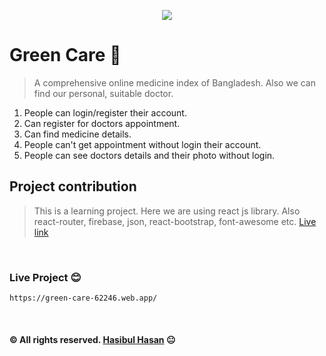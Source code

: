 <p align="center">
   <a href="https://green-care-62246.web.app/">
         <img src="https://i.ibb.co/cTrcXDr/Green-Care-light.png">
   </a>
</p>


# Green Care :green_heart:

>   A comprehensive online medicine index of Bangladesh. Also we can find our personal, suitable doctor. 


1.  People can login/register their account.
2.  Can register for doctors appointment.
3.  Can find medicine details.
4.  People can't get appointment without login their account.
5.  People can see doctors details and their photo without login.   


  


## Project contribution
>   This is a learning project. Here we are using react js library. Also react-router, firebase, json, react-bootstrap, font-awesome etc. [Live link](https://green-care-62246.web.app/)
</br>

### Live Project :blush:
```
https://green-care-62246.web.app/
```

</br>

#### :copyright: All rights reserved. [Hasibul Hasan](https://hasibul-hasan.netlify.app/) :neutral_face:

